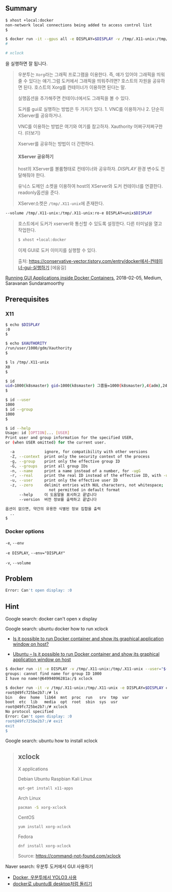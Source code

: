 

## Summary

```bash
$ xhost +local:docker
non-network local connections being added to access control list
$
```

```bash
$ docker run -it --gpus all -e DISPLAY=$DISPLAY -v /tmp/.X11-unix:/tmp/.X11-unix:ro aimldl/darknet:gpu_cudnn_opencv_ver0.2 bash
#
```

```bash
# xclock
```

을 실행하면 잘 됩니다.





> 우분투는 `Xorg`라는 그래픽 프로그램을 이용한다. 즉, 얘가 있어야 그래픽을 띄워줄 수 있다는 얘기.그럼 도커에서 그래픽을 띄워주려면? 호스트의 자원을 공유하면 된다. 호스트의 Xorg를 컨테이너가 이용하면 된다는 말.
>
> 실행옵션을 추가해주면 컨테이너에서도 그래픽을 볼 수 있다.
>
>  도커를 gui로 실행하는 방법은 두 가지가 있다. 1. VNC를 이용하거나 2. 단순히 XServer를 공유하거나.
>
> VNC를 이용하는 방법은 여기와 여기를 참고하자. Xauthority 어쩌구저쩌구한다. (더보기)
>
> Xserver를 공유하는 방법이 더 간편하다.
>
> #### XServer 공유하기
>
> host의 XServer를 볼륨형태로 컨테이너와 공유하자. *DISPLAY* 환경 변수도 전달해줘야 한다.
>
> 유닉스 도메인 소켓을 이용하여 host의 XServer와 도커 컨테이너를 연결한다. readonly옵션을 준다.
>
> XServer소켓은 `/tmp/.X11-unix`에 존재한다.

```bash
--volume /tmp/.X11-unix:/tmp/.X11-unix:ro-e DISPLAY=unix$DISPLAY
```

>  호스트에서 도커가 xserver와 통신할 수 있도록 설정한다. 다른 터미널을 열고 작업한다.
>
> ```bash
> $ xhost +local:docker
> ```
>
> 이제 GUI로 도커 이미지를 실행할 수 있다.
>
> 출처: https://conservative-vector.tistory.com/entry/docker에서-컨테이너-gui-실행하기 [에움길]

[Running GUI Applications inside Docker Containers](https://medium.com/@SaravSun/running-gui-applications-inside-docker-containers-83d65c0db110), 2018-02-05, Medium, Saravanan Sundaramoorthy



## Prerequisites

### X11

```bash
$ echo $DISPLAY
:0
$
```

```bash
$ echo $XAUTHORITY
/run/user/1000/gdm/Xauthority
$
```

```bash
$ ls /tmp/.X11-unix
X0
$
```

```bash
$ id
uid=1000(k8smaster) gid=1000(k8smaster) 그룹들=1000(k8smaster),4(adm),24(cdrom),27(sudo),30(dip),46(plugdev),116(lpadmin),126(sambashare),129(docker)
$
```

```bash
$ id --user
1000
$ id --group
1000
$
```

```bash
$ id --help
Usage: id [OPTION]... [USER]
Print user and group information for the specified USER,
or (when USER omitted) for the current user.

  -a             ignore, for compatibility with other versions
  -Z, --context  print only the security context of the process
  -g, --group    print only the effective group ID
  -G, --groups   print all group IDs
  -n, --name     print a name instead of a number, for -ugG
  -r, --real     print the real ID instead of the effective ID, with -ugG
  -u, --user     print only the effective user ID
  -z, --zero     delimit entries with NUL characters, not whitespace;
                   not permitted in default format
      --help     이 도움말을 표시하고 끝냅니다
      --version  버전 정보를 출력하고 끝냅니다

옵션이 없으면, 약간의 유용한 식별된 정보 집합을 출력
  ..
$
```



### Docker options

`-e`, `--env`

`-e DISPLAY`, `--env="DISPLAY"`

`-v`, `--volume`

## Problem

```bash
Error: Can't open display: :0
```

## Hint

Google search: docker can't open x display

Google search: ubuntu docker how to run xclock

* [Is it possible to run Docker container and show its graphical application window on host?](https://askubuntu.com/questions/1161646/is-it-possible-to-run-docker-container-and-show-its-graphical-application-window)

* [Ubuntu – Is it possible to run Docker container and show its graphical application window on host](https://itectec.com/ubuntu/ubuntu-is-it-possible-to-run-docker-container-and-show-its-graphical-application-window-on-host/)



```bash
$ docker run -it -e DISPLAY -v /tmp/.X11-unix:/tmp/.X11-unix --user="$(id --user):$(id --group)" cuda_with_x11 bash
groups: cannot find name for group ID 1000
I have no name!@64994096281a:/$ xclock

```

```bash
$ docker run -it -v /tmp/.X11-unix:/tmp/.X11-unix -e DISPLAY=$DISPLAY cuda_with_x11 bash
root@49fc725be2b7:/# ls
bin   dev  home  lib64  mnt  proc  run   srv  tmp  var
boot  etc  lib   media  opt  root  sbin  sys  usr
root@49fc725be2b7:/# xclock
No protocol specified
Error: Can't open display: :0
root@49fc725be2b7:/# exit
exit
$
```

Google search: ubuntu how to install xclock

> ## xclock
>
> X applications
>
> Debian  Ubuntu  Raspbian  Kali Linux
>
> ```bash
> apt-get install x11-apps
> ```
>
>  Arch Linux
>
> ```bash
> pacman -S xorg-xclock
> ```
>
>  CentOS
>
> ```bash
> yum install xorg-xclock
> ```
>
>  Fedora
>
> ```bash
> dnf install xorg-xclock
> ```
>
> Source: https://command-not-found.com/xclock



Naver search: 우분투 도커에서 GUI 사용하기

* [Docker, 우분투에서 YOLO3 사용](https://blog.naver.com/tiled12/222028655760)
* [docker로 ubuntu를 desktop처럼 돌리기](https://lovemewithoutall.github.io/it/ubuntu-vnc-desktop/)